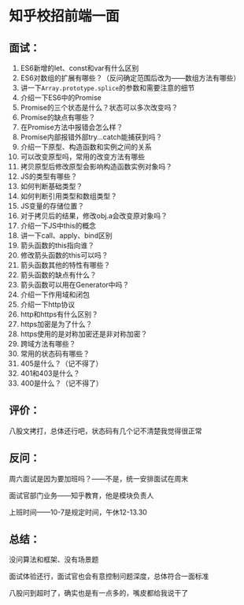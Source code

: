 # 知乎校招前端一面

## 面试：

1. ES6新增的let、const和var有什么区别
2. ES6对数组的扩展有哪些？（反问确定范围后改为——数组方法有哪些）
3. 讲一下`Array.prototype.splice`的参数和需要注意的细节
4. 介绍一下ES6中的Promise
5. Promise的三个状态是什么？状态可以多次改变吗？
6. Promise的缺点有哪些？
7. 在Promise方法中报错会怎么样？
8. Promise内部报错外部try...catch能捕获到吗？
9. 介绍一下原型、构造函数和实例之间的关系
10. 可以改变原型吗，常用的改变方法有哪些
11. 拷贝原型后修改原型会影响构造函数实例对象吗？
12. JS的类型有哪些？
13. 如何判断基础类型？
14. 如何判断引用类型和数组类型？
15. JS变量的存储位置？
16. 对于拷贝后的结果，修改obj.a会改变原对象吗？
17. 介绍一下JS中this的概念
18. 讲一下call、apply、bind区别
19. 箭头函数的this指向谁？
20. 修改箭头函数的this可以吗？
21. 箭头函数其他的特性有哪些？
22. 箭头函数的缺点有什么？
23. 箭头函数可以用在Generator中吗？
24. 介绍一下作用域和闭包
25. 介绍一下http协议
26. http和https有什么区别？
27. https加密是为了什么？
28. https使用的是对称加密还是非对称加密？
29. 跨域方法有哪些？
30. 常用的状态码有哪些？
31. 405是什么？（记不得了）
32. 401和403是什么？
33. 400是什么？（记不得了）

## 评价：

八股文拷打，总体还行吧，状态码有几个记不清楚我觉得很正常

## 反问：

周六面试是因为要加班吗？——不是，统一安排面试在周末

面试官部门业务——知乎教育，他是模块负责人

上班时间——10-7是规定时间，午休12-13.30

## 总结：

没问算法和框架、没有场景题

面试体验还行，面试官也会有意控制问题深度，总体符合一面标准

八股问到超时了，确实也是有一点多的，嘴皮都给我说干了